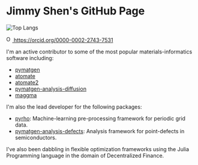 # Jimmy Shen's GitHub Page

![Top Langs](https://github-readme-stats.vercel.app/api/top-langs/?username=jmmshn&hide_progress=false)

<a href="https://orcid.org/0000-0002-2743-7531">
<img alt="ORCID logo" src="https://info.orcid.org/wp-content/uploads/2019/11/orcid_16x16.png" width="16" height="16" />
https://orcid.org/0000-0002-2743-7531
</a>


I'm an active contributor to some of the most popular materials-informatics software including:

- [pymatgen](https://github.com/materialsproject/pymatgen)
- [atomate](https://github.com/hackingmaterials/atomate)
- [atomate2](https://github.com/materialsproject/atomate2)
- [pymatgen-analysis-diffusion](https://github.com/materialsvirtuallab/pymatgen-analysis-diffusion)
- [maggma](https://github.com/materialsproject/maggma)

I'm also the lead developer for the following packages:

- [pyrho](https://github.com/materialsproject/pyrho): Machine-learning pre-processing framework for periodic grid data.
- [pymatgen-analysis-defects](https://github.com/materialsproject/pymatgen-analysis-defects):
Analysis framework for point-defects in semiconductors.

I've also been dabbling in flexible optimization frameworks using the Julia Programming language in the domain of Decentralized Finance.
